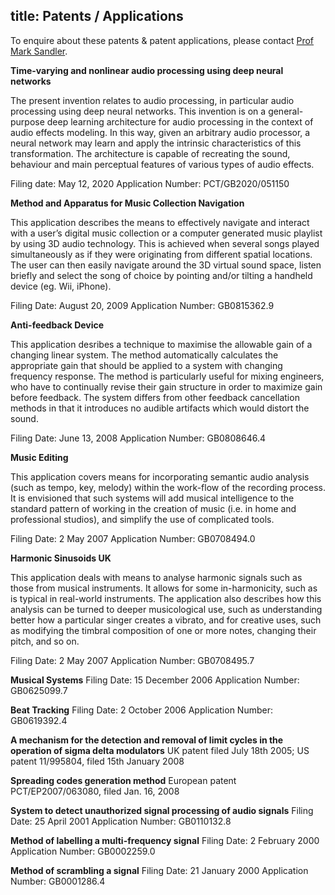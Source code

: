 title: Patents / Applications
-----------------------------

To enquire about these patents & patent applications, please contact [Prof Mark Sandler](mailto:mark.sandler@qmul.ac.uk).

**Time-varying and nonlinear audio processing using deep neural networks**

The present invention relates to audio processing, in particular audio processing using deep neural networks. This invention is on a general-purpose deep learning architecture for audio processing in the context of audio effects modeling. In this way, given an arbitrary audio processor, a neural network may learn and apply the intrinsic characteristics of this transformation. The architecture is capable of recreating the sound, behaviour and main perceptual features of various types of audio effects. 

Filing date: May 12, 2020
Application Number: PCT/GB2020/051150

**Method and Apparatus for Music Collection Navigation**

This application describes the means to effectively navigate and interact with a user’s digital music collection or a computer generated music playlist by using 3D audio technology. This is achieved when several songs played simultaneously as if they were originating from different spatial locations. The user can then easily navigate around the 3D virtual sound space, listen briefly and select the song of choice by pointing and/or tilting a handheld device (eg. Wii, iPhone).

Filing Date: August 20, 2009
Application Number: GB0815362.9

**Anti-feedback Device**

This application desribes a technique to maximise the allowable gain of a changing linear system. The method automatically calculates the appropriate gain that should be applied to a system with changing frequency response. The method is particularly useful for mixing engineers, who have to continually revise their gain structure in order to maximize gain before feedback. The system differs from other feedback cancellation methods in that it introduces no audible artifacts which would distort the sound.

Filing Date: June 13, 2008 
Application Number: GB0808646.4

**Music Editing**

This application covers means for incorporating semantic audio analysis (such as tempo, key, melody) within the work-flow of the recording process. It is envisioned that such systems will add musical intelligence to the standard pattern of working in the creation of music (i.e. in home and professional studios), and simplify the use of complicated tools.

Filing Date: 2 May 2007 
Application Number: GB0708494.0

**Harmonic Sinusoids UK**

This application deals with means to analyse harmonic signals such as those from musical instruments. It allows for some in-harmonicity, such as is typical in real-world instruments. The application also describes how this analysis can be turned to deeper musicological use, such as understanding better how a particular singer creates a vibrato, and for creative uses, such as modifying the timbral composition of one or more notes, changing their pitch, and so on.

Filing Date: 2 May 2007 
Application Number: GB0708495.7

**Musical Systems** 
Filing Date: 15 December 2006 
Application Number: GB0625099.7

**Beat Tracking** 
Filing Date: 2 October 2006 
Application Number: GB0619392.4

**A mechanism for the detection and removal of limit cycles in the operation of sigma delta modulators** 
UK patent filed July 18th 2005; US patent 11/995804, filed 15th January 2008

**Spreading codes generation method** 
European patent PCT/EP2007/063080, filed Jan. 16, 2008

**System to detect unauthorized signal processing of audio signals** 
Filing Date: 25 April 2001 
Application Number: GB0110132.8

**Method of labelling a multi-frequency signal** 
Filing Date: 2 February 2000 
Application Number: GB0002259.0

**Method of scrambling a signal** 
Filing Date: 21 January 2000 
Application Number: GB0001286.4

